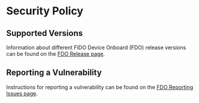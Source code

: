 # Security Policy

## Supported Versions

Information about different FIDO Device Onboard (FDO) release versions can be found on the [FDO Release page](https://fido-device-onboard.github.io/docs-fidoiot/latest/releases/).

## Reporting a Vulnerability

Instructions for reporting a vulnerability can be found on the [FDO Reporting Issues page](https://wiki.lfedge.org/display/FDO/Reporting+Issues).
